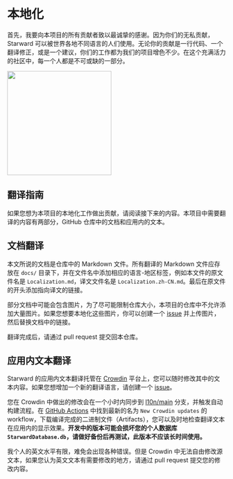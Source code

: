 # 本地化

首先，我要向本项目的所有贡献者致以最诚挚的感谢。因为你们的无私贡献，Starward 可以被世界各地不同语言的人们使用。无论你的贡献是一行代码、一个翻译修正，或是一个建议，你们的工作都为我们的项目增色不少。在这个充满活力的社区中，每一个人都是不可或缺的一部分。

<picture>
    <source srcset="https://github.com/Scighost/Starward/assets/61003590/9d369ec3-ab7c-408f-88c2-11bfe4453208" type="image/avif" />
    <img src="https://github.com/Scighost/Starward/assets/61003590/44552992-e2c5-451f-9c2a-73176e8e4e93" width="240px" />
</picture>


## 翻译指南

如果您想为本项目的本地化工作做出贡献，请阅读接下来的内容。本项目中需要翻译的内容有两部分，GitHub 仓库中的文档和应用内的文本。


## 文档翻译

本文所说的文档是仓库中的 Markdown 文件。所有翻译的 Markdown 文件应存放在 `docs/` 目录下，并在文件名中添加相应的语言-地区标签，例如本文件的原文件名是 `Localization.md`，译文文件名是 `Localization.zh-CN.md`。最后在原文件的开头添加指向译文的链接。

部分文档中可能会包含图片，为了尽可能限制仓库大小，本项目的仓库中不允许添加大量图片。如果您想要本地化这些图片，你可以创建一个 [issue](https://github.com/Scighost/Starward/issues) 并上传图片，然后替换文档中的链接。

翻译完成后，请通过 pull request 提交回本仓库。


## 应用内文本翻译

Starward 的应用内文本翻译托管在 [Crowdin](https://crowdin.com/project/starward) 平台上，您可以随时修改其中的文本内容。如果您想增加一个新的翻译语言，请创建一个 [issue](https://github.com/Scighost/Starward/issues)。

您在 Crowdin 中做出的修改会在一个小时内同步到 [l10n/main](https://github.com/Scighost/Starward/tree/l10n/main) 分支，并触发自动构建流程。在 [GitHub Actions](https://github.com/Scighost/Starward/actions/workflows/build.yml) 中找到最新的名为 `New Crowdin updates` 的 workflow，下载编译完成的二进制文件（Artifacts），您可以及时地检查翻译文本在应用内的显示效果。**开发中的版本可能会损坏您的个人数据库 `StarwardDatabase.db`，请做好备份后再测试，此版本不应该长时间使用。**

我个人的英文水平有限，难免会出现各种错误。但是 Crowdin 中无法自由修改源文本，如果您认为英文文本有需要修改的地方，请通过 pull request 提交您的修改内容。

